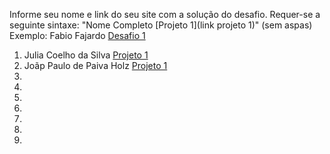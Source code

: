 Informe seu nome e link do seu site com a solução do desafio. Requer-se a seguinte sintaxe: "Nome Completo [Projeto 1](link projeto 1)" (sem aspas)
 Exemplo: Fabio Fajardo [Desafio 1](https://meusite.com)

1. Julia Coelho da Silva [Projeto 1](https://juccoelhos.wordpress.com/2023/04/25/violencia-contra-a-mulher/)
2. Joãp Paulo de Paiva Holz [Projeto 1](https://johnholz.github.io/)
3. 
4. 
5. 
6. 
7. 
8. 
9. 
